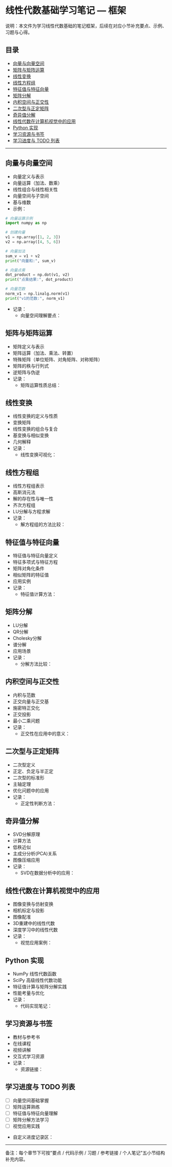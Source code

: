 ﻿# 线性代数基础学习笔记 — 框架

说明：本文件为学习线性代数基础的笔记框架，后续在对应小节补充要点、示例、习题与心得。

## 目录
- [向量与向量空间](#向量与向量空间)
- [矩阵与矩阵运算](#矩阵与矩阵运算)
- [线性变换](#线性变换)
- [线性方程组](#线性方程组)
- [特征值与特征向量](#特征值与特征向量)
- [矩阵分解](#矩阵分解)
- [内积空间与正交性](#内积空间与正交性)
- [二次型与正定矩阵](#二次型与正定矩阵)
- [奇异值分解](#奇异值分解)
- [线性代数在计算机视觉中的应用](#线性代数在计算机视觉中的应用)
- [Python 实现](#python-实现)
- [学习资源与书签](#学习资源与书签)
- [学习进度与 TODO 列表](#学习进度与-todo-列表)

---

## 向量与向量空间
- 向量定义与表示
- 向量运算（加法、数乘）
- 线性组合与线性相关性
- 向量空间与子空间
- 基与维数
- 示例：
```python
# 向量运算示例
import numpy as np

# 创建向量
v1 = np.array([1, 2, 3])
v2 = np.array([4, 5, 6])

# 向量加法
sum_v = v1 + v2
print("向量和:", sum_v)

# 向量点乘
dot_product = np.dot(v1, v2)
print("点乘结果:", dot_product)

# 向量范数
norm_v1 = np.linalg.norm(v1)
print("v1的范数:", norm_v1)
```
- 记录：
    - 向量空间理解要点：

## 矩阵与矩阵运算
- 矩阵定义与表示
- 矩阵运算（加法、乘法、转置）
- 特殊矩阵（单位矩阵、对角矩阵、对称矩阵）
- 矩阵的秩与行列式
- 逆矩阵与伪逆
- 记录：
    - 矩阵运算性质总结：

## 线性变换
- 线性变换的定义与性质
- 变换矩阵
- 线性变换的组合与复合
- 基变换与相似变换
- 几何解释
- 记录：
    - 线性变换可视化：

## 线性方程组
- 线性方程组表示
- 高斯消元法
- 解的存在性与唯一性
- 齐次方程组
- LU分解与方程求解
- 记录：
    - 解方程组的方法比较：

## 特征值与特征向量
- 特征值与特征向量定义
- 特征多项式与特征方程
- 矩阵对角化条件
- 相似矩阵的特征值
- 应用实例
- 记录：
    - 特征值计算方法：

## 矩阵分解
- LU分解
- QR分解
- Cholesky分解
- 谱分解
- 应用场景
- 记录：
    - 分解方法比较：

## 内积空间与正交性
- 内积与范数
- 正交向量与正交基
- 施密特正交化
- 正交投影
- 最小二乘问题
- 记录：
    - 正交性在应用中的意义：

## 二次型与正定矩阵
- 二次型定义
- 正定、负定与半正定
- 二次型的标准形
- 主轴定理
- 优化问题中的应用
- 记录：
    - 正定性判断方法：

## 奇异值分解
- SVD分解原理
- 计算方法
- 低秩近似
- 主成分分析(PCA)关系
- 图像压缩应用
- 记录：
    - SVD在数据分析中的应用：

## 线性代数在计算机视觉中的应用
- 图像变换与仿射变换
- 相机标定与投影
- 图像配准
- 3D重建中的线性代数
- 深度学习中的线性代数
- 记录：
    - 视觉应用案例：

## Python 实现
- NumPy 线性代数函数
- SciPy 高级线性代数功能
- 特征值计算与矩阵分解实践
- 性能考量与优化
- 记录：
    - 代码实现笔记：

## 学习资源与书签
- 教材与参考书
- 在线课程
- 视频讲解
- 交互式学习资源
- 记录：
    - 资源链接：

## 学习进度与 TODO 列表
- [ ] 向量空间基础掌握
- [ ] 矩阵运算熟练
- [ ] 特征值与特征向量理解
- [ ] 矩阵分解方法学习
- [ ] 视觉应用实践
- 自定义进度记录区：

---

备注：每个章节下可按"要点 / 代码示例 / 习题 / 参考链接 / 个人笔记"五小节结构补充内容。